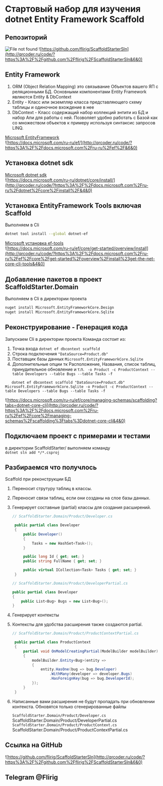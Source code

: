 # Стартовый набор для изучения dotnet Entity Framework Scaffold

## Репозиторий
![File not found](http://www.plantuml.com/plantuml/proxy?cache=no&src=https://raw.githubusercontent.com/flirig/ScaffoldStarterSln/main/sln.txt)
![https://github.com/flirig/ScaffoldStarterSln](http://qrcoder.ru/code/?https%3A%2F%2Fgithub.com%2Fflirig%2FScaffoldStarterSln&6&0)

## Entity Framework
1. ORM (Object Relation Mapping) это связывание Объектов вашего ЯП с реляционными БД. Основными компонентами Entity Framework являются Entity & DbContext
2. Entity - Класс или экземпляр класса представляющего схему таблицы и одиночное вхождение в нее
3. DbContext - Класс содержащий набор коллекций энтити из БД и набор Апи для работы с ней. Позволяет удобно работать с Базой как со множеством объектов к примеру используя синтаксис запросов LINQ.  

[Microsoft EntityFramework](https://docs.microsoft.com/ru-ru/ef/)  
![https://docs.microsoft.com/ru-ru/ef/](http://qrcoder.ru/code/?https%3A%2F%2Fdocs.microsoft.com%2Fru-ru%2Fef%2F&6&0)
## Установка dotnet sdk
[Microsoft dotnet sdk](https://docs.microsoft.com/ru-ru/dotnet/core/install/)  
![https://docs.microsoft.com/ru-ru/dotnet/core/install/](http://qrcoder.ru/code/?https%3A%2F%2Fdocs.microsoft.com%2Fru-ru%2Fdotnet%2Fcore%2Finstall%2F&4&0)
## Установка EntityFramework Tools включая Scaffold
Выполняем в Cli
```bash
dotnet tool install --global dotnet-ef
```

[Microsoft установка ef-tools](https://docs.microsoft.com/ru-ru/ef/core/get-started/overview/install)  
![https://docs.microsoft.com/ru-ru/ef/core/get-started/overview/install](http://qrcoder.ru/code/?https%3A%2F%2Fdocs.microsoft.com%2Fru-ru%2Fef%2Fcore%2Fget-started%2Foverview%2Finstall%23get-the-net-core-cli-tools&4&0)  
## Добавление пакетов в проект ScaffoldStarter.Domain
Выполняем в Cli в директории проекта
```bash
nuget install Microsoft.EntityFrameworkCore.Design
nuget install Microsoft.EntityFrameworkCore.Sqlite
```
## Реконструирование - Генерация кода
Запускаем Cli в директории проекта
Команда состоит из:
1. Точка входа ```dotnet ef dbcontext scaffold```
2. Строка подключения ```"DataSource=Product.db"```
3. Поставщик базы данных ```Microsoft.EntityFrameworkCore.Sqlite```
4. Дополнительные опции тк Расположение, Названия, список таблиц, принудительное обновление и т.п. ``` -o Product -c ProductContext --table Developers --table Bugs --table Tasks -f```
```
   dotnet ef dbcontext scaffold "DataSource=Product.db" Microsoft.EntityFrameworkCore.Sqlite -o Product -c ProductContext --table Developers --table Bugs --table Tasks -f
```
![https://docs.microsoft.com/ru-ru/ef/core/managing-schemas/scaffolding?tabs=dotnet-core-cli](http://qrcoder.ru/code/?https%3A%2F%2Fdocs.microsoft.com%2Fru-ru%2Fef%2Fcore%2Fmanaging-schemas%2Fscaffolding%3Ftabs%3Ddotnet-core-cli&4&0)

## Подключаем проект с примерами и тестами
в директории ScaffoldStarter/ выполняем команду  
      ```
      dotnet sln add */*.csproj
      ```
## Разбираемся что получлось

Scaffold при реконструкции БД
1. Переносит струтуру таблиц в классы.
2. Переносит связи таблиц, если они созданы на слое базы данных.
3. Генерирует составные (partial) классы для создания расширений.

   ```c#
   // ScaffoldStarter.Domain/Product/Developer.cs
   
    public partial class Developer
    {
        public Developer()
        {
            Tasks = new HashSet<Task>();
        }

        public long Id { get; set; }
        public string FullName { get; set; }

        public virtual ICollection<Task> Tasks { get; set; }
    }
   ```

   ```c#
   // ScaffoldStarter.Domain/Product/DeveloperPartial.cs
   
   public partial class Developer
   {
       public List<Bug> Bugs = new List<Bug>();
   }
   ```
4. Генерирует контексты
5. Контексты для удобства расширения также создаются partial.

   ```c#
   // ScaffoldStarter.Domain/Product/ProductContextPartial.cs
   
    public partial class ProductContext
    {
        partial void OnModelCreatingPartial(ModelBuilder modelBuilder)
        {
            modelBuilder.Entity<Bug>(entity =>
            {
                entity.HasOne(bug => bug.Developer)
                    .WithMany(developer => developer.Bugs)
                    .HasForeignKey(bug => bug.DeveloperId);
            });
        }
    }
   ```
   
5. Написанные вами расширения не будут пропадать при обновлении контекста. Обновятся только сгенерированные файлы

   `ScaffoldStarter.Domain/Product/Developer.cs`  
   ScaffoldStarter.Domain/Product/DeveloperPartial.cs  
   `ScaffoldStarter.Domain/Product/ProductContext.cs`  
   ScaffoldStarter.Domain/Product/ProductContextPartial.cs

## Ссылка на GitHub
![https://github.com/flirig/ScaffoldStarterSln](http://qrcoder.ru/code/?https%3A%2F%2Fgithub.com%2Fflirig%2FScaffoldStarterSln&6&0)

## Telegram @Flirig


